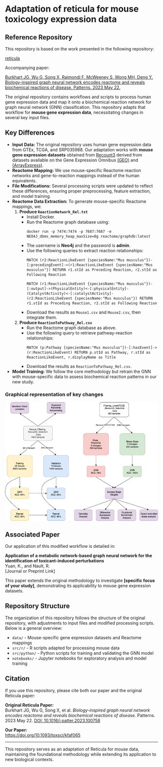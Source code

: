 # Adaptation of reticula for mouse toxicology expression data

## Reference Repository
This repository is based on the work presented in the following repository:

[reticula](https://zenodo.org/badge/latestdoi/212217385)

Accompanying paper:

[Burkhart JG, Wu G, Song X, Raimondi F, McWeeney S, Wong MH, Deng Y. Biology-inspired graph neural network encodes reactome and reveals biochemical reactions of disease. Patterns. 2023 May 22.](https://doi.org/10.1016/j.patter.2023.100758)

The original repository contains workflows and scripts to process human gene expression data and map it onto a biochemical reaction network for graph neural network (GNN) classification. This repository adapts that workflow for **mouse gene expression data**, necessitating changes in several key input files.

## Key Differences
- **Input Data:** The original repository uses human gene expression data from GTEx, TCGA, and SRP035988. Our adaptation works with **mouse gene expression datasets** obtained from [Recount3](https://rna.recount.bio/) derived from datasets available on the Gene Expression Omnibus [(GEO)](https://www.ncbi.nlm.nih.gov/geo/) and [(ArrayExpress)](https://www.ebi.ac.uk/biostudies/arrayexpress).
- **Reactome Mapping:** We use mouse-specific Reactome reaction networks and gene-to-reaction mappings instead of the human equivalents.
- **File Modifications:** Several processing scripts were updated to reflect these differences, ensuring proper preprocessing, feature extraction, and model training.
- **Reactome Data Extraction:** To generate mouse-specific Reactome mappings, we:
  1. **Produce `ReactionNetwork_Rel.txt`**
     - Install Docker.
     - Run the Reactome graph database using:
       ```
       docker run -p 7474:7474 -p 7687:7687 -e NEO4J_dbms_memory_heap_maxSize=8g reactome/graphdb:latest
       ```
     - The username is **Neo4j** and the password is **admin**.
     - Use the following queries to extract reaction relationships:
       ```
       MATCH (r2:ReactionLikeEvent {speciesName:"Mus musculus"})-[:precedingEvent]->(r1:ReactionLikeEvent {speciesName:"Mus musculus"}) RETURN r1.stId as Preceding Reaction, r2.stId as Following Reaction
       ```
       ```
       MATCH (r1:ReactionLikeEvent {speciesName:"Mus musculus"})-[:output]->(PhysicalEntity)<-[:physicalEntity]-(CatalystActivity)<-[:catalystActivity]-(r2:ReactionLikeEvent {speciesName:"Mus musculus"}) RETURN r1.stId as Preceding Reaction, r2.stId as Following Reaction
       ```
     - Download the results as `Mouse1.csv` and `Mouse2.csv`, then integrate them.
  2. **Produce `ReactionToPathway_Rel.csv`**
     - Run the Reactome graph database as above.
     - Use the following query to retrieve pathway-reaction relationships:
       ```
       MATCH (p:Pathway {speciesName:"Mus musculus"})-[:hasEvent]->(r:ReactionLikeEvent) RETURN p.stId as Pathway, r.stId as ReactionLikeEvent, r.displayName as Title
       ```
     - Download the results as `ReactionToPathway_Rel.csv`.
- **Model Training:** We follow the core methodology but retrain the GNN with mouse-specific data to assess biochemical reaction patterns in our new study.

### Graphical representation of key changes
![Graphical Abstract](assets/Overview.png)


## Associated Paper
Our application of this modified workflow is detailed in:

**Application of a metabolic network-based graph neural network for the identification of toxicant-induced perturbations**  
Yuan, K., and Nault, R.  
[Journal or Preprint Link]  

This paper extends the original methodology to investigate **[specific focus of your study]**, demonstrating its applicability to mouse gene expression datasets.

## Repository Structure
The organization of this repository follows the structure of the original repository, with adjustments to input files and modified processing scripts. Below is a general overview:

- `data/` - Mouse-specific gene expression datasets and Reactome mappings  
- `src/r/` - R scripts adapted for processing mouse data  
- `src/python/` - Python scripts for training and validating the GNN model  
- `notebooks/` - Jupyter notebooks for exploratory analysis and model training  

## Citation
If you use this repository, please cite both our paper and the original Reticula paper:

**Original Reticula Paper:**  
Burkhart JG, Wu G, Song X, et al. *Biology-inspired graph neural network encodes reactome and reveals biochemical reactions of disease.* Patterns. 2023 May 22. [DOI: 10.1016/j.patter.2023.100758](https://doi.org/10.1016/j.patter.2023.100758)  

**Our Paper:**  
https://doi.org/10.1093/toxsci/kfaf065  

---
This repository serves as an adaptation of Reticula for mouse data, maintaining the foundational methodology while extending its application to new biological contexts.
